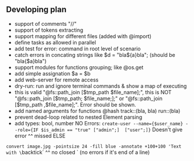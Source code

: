 ## Developing plan
- support of comments "//"
- support of tokens extracting
- support mapping for different files (added with @import)
- define tasks as allowed in parallel
- add test for error: command in root level of scenario
- catch errors in concating strings like $d = "bla${a}bla"; (should be "bla{$a}bla")
- support modules for functions grouping; like @os.get
- add simple assignation $a = $b
- add web-server for remote access
- dry-run: run and ignore terminal commands & show a map of executing
- this is valid "@fs::path_join [$tmp_path $file_name];", this is NOT "@fs::path_join [$tmp_path; $file_name;];" or "@fs::path_join [$tmp_path ,$file_name];". Error should be shown.
- add named arguments for functions @hash track::(bla, bla) run::(bla)
- prevent dead-loop related to nested Element parsing
- add types: bool, number
NO Errors:
`create-user --name={$user_name} --role={IF $is_admin == "true" ["admin";]  ["user";]}`
Doesn't give error                                                        ^^ missed ELSE

`convert image.jpg -pointsize 24 -fill blue -annotate +100+100 'Text with \`backtick\`
                                                                                     ^^ no closed ` (no errors if it's end of a line)
